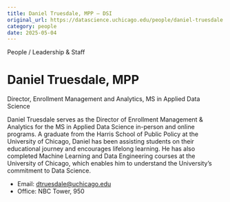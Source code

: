 ```yaml
---
title: Daniel Truesdale, MPP – DSI
original_url: https://datascience.uchicago.edu/people/daniel-truesdale
category: people
date: 2025-05-04
---
```


People / Leadership & Staff

# Daniel Truesdale, MPP

Director, Enrollment Management and Analytics, MS in Applied Data Science

Daniel Truesdale serves as the Director of Enrollment Management & Analytics for the MS in Applied Data Science in-person and online programs. A graduate from the Harris School of Public Policy at the University of Chicago, Daniel has been assisting students on their educational journey and encourages lifelong learning. He has also completed Machine Learning and Data Engineering courses at the University of Chicago, which enables him to understand the University’s commitment to Data Science.

* Email: dtruesdale@uchicago.edu
* Office: NBC Tower, 950